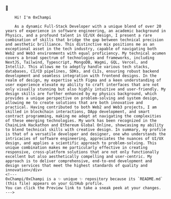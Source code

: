 <!DOCTYPE html>
<html lang="en">
<head>
    <meta charset="UTF-8">
    <meta name="viewport" content="width=device-width, initial-scale=1.0">

</head>
<body>
    <div>🚀 
        
        Hi! I'm 0xChampi 
        
        As a dynamic Full-Stack Developer with a unique blend of over 20 years of experience in software engineering, an academic background in Physics, and a profound talent in UI/UX design, I present a rare combination of skills that bridge the gap between technical precision and aesthetic brilliance. This distinctive mix positions me as an exceptional asset in the tech industry, capable of navigating both Web2 and Web3 environments with equal proficiency. My technical acumen covers a broad spectrum of technologies and frameworks, including NextJS, Tailwind, Typescript, MongoDB, Wagmi, GQL, Vercel, and IntelliJ. This allows me to adeptly handle various tech stacks, databases, CI/CD pipelines, SDKs, and CLIs, ensuring robust backend development and seamless integration with frontend designs. In the realm of design, my expertise with Figma and a keen understanding of user experience elevate my ability to craft interfaces that are not only visually stunning but also highly intuitive and user-friendly. My design skills are further enhanced by my physics background, which provides a unique perspective on problem-solving and system design, allowing me to create solutions that are both innovative and practical. Having contributed to both Web2 and Web3 projects, I am skilled in blockchain interactions, DApp development, and smart contract programming, making me adept at navigating the complexities of these emerging technologies. My work has been recognized in the ChainLink Hackathon and Ethereum Global Online, showcasing my ability to blend technical skills with creative design. In summary, my profile is that of a versatile developer and designer, one who understands the intricacies of software engineering, appreciates the nuances of UI/UX design, and applies a scientific approach to problem-solving. This unique combination makes me particularly effective in creating responsive, cross-platform solutions that are not only functionally excellent but also aesthetically compelling and user-centric. My approach is to deliver comprehensive, end-to-end development and design services that meet the highest standards of quality and innovation</div>
    <!---
    0xChampi/0xChampi is a ✨ unique ✨ repository because its `README.md` (this file) appears on your GitHub profile.
    You can click the Preview link to take a sneak peek at your changes.
    --->
</body>
</html>
